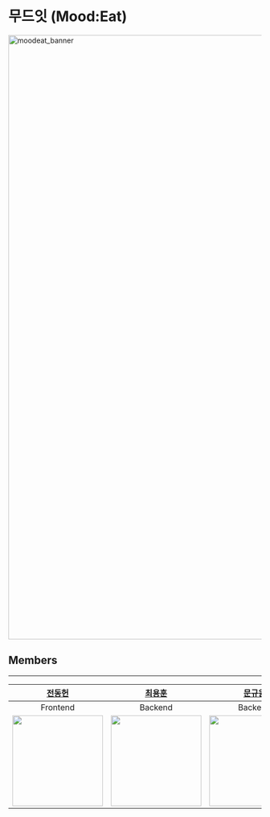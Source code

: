 # 무드잇 (Mood:Eat)

<img width="1200" alt="moodeat_banner" src="https://github.com/user-attachments/assets/f5520069-526c-4d5e-9cbe-244ddb4a836d" />

## Members
---
|[전동헌](https://github.com/qaws7791)|[최용훈](https://github.com/yh010217)|[문규원](https://github.com/MoonGyu1)|
|:--:|:--:|:--:|
|Frontend|Backend|Backend|
|<image src="https://avatars.githubusercontent.com/u/56753677" width=180px/>|<image src="https://avatars.githubusercontent.com/u/57435446" width=180px/>|<image src="https://avatars.githubusercontent.com/u/78714820" width=180px/>|


